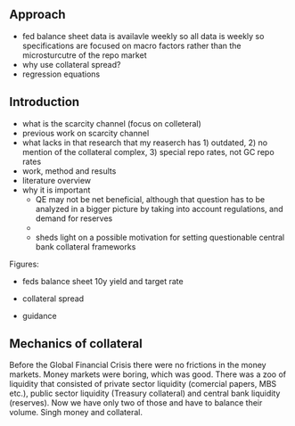 
## Approach

- fed balance sheet data is availavle weekly so all data is weekly so specifications are focused on macro factors rather than the microsturcutre of the repo market
- why use collateral spread?
- regression equations





## Introduction
- what is the scarcity channel (focus on colleteral)
- previous work on scarcity channel
- what lacks in that research that my reaserch has 1) outdated, 2) no mention of the collateral complex, 3) special repo rates, not GC repo rates
- work, method and results
- literature overview
- why it is important
  - QE may not be net beneficial, although that question has to be analyzed in a bigger picture by taking into account regulations, and demand for reserves
  - 
  - sheds light on a possible motivation for setting questionable central bank collateral frameworks

Figures:
- feds balance sheet 10y yield and target rate 
- collateral spread

- guidance


## Mechanics of collateral
Before the Global Financial Crisis there were no frictions in the money markets. Money markets were boring, which was good. There was a zoo of liquidity that consisted of private sector liquidity (comercial papers, MBS etc.), public sector liquidity (Treasury collateral) and central bank liquidity (reserves). Now we have only two of those and have to balance their volume. Singh money and collateral.


<!-- def csv(df): -->
<!--     program = "localc"+" " -->
<!--     file_path = "/tmp/dataframe.csv" -->
<!--     import os -->
<!--     df.to_csv(file_path) -->
<!--     return os.system(program+file_path) -->
